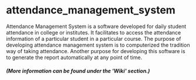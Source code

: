 # attendance_management_system
Attendance Management System is a software developed for daily student attendance
in college or institutes. It facilitates to access the attendance information
of a particular student in a particular course. The purpose of developing attendance
management system is to computerized the tradition way of taking attendance. Another
purpose for developing this software is to generate the report automatically at any point
of time.
##### (More information can be found under the 'Wiki' section.) 
